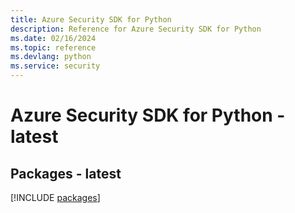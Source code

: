 ```yaml
---
title: Azure Security SDK for Python
description: Reference for Azure Security SDK for Python
ms.date: 02/16/2024
ms.topic: reference
ms.devlang: python
ms.service: security
---
```

# Azure Security SDK for Python - latest
## Packages - latest
[!INCLUDE [packages](security-index.md)]